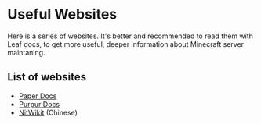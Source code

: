 # Useful Websites

Here is a series of websites. It's better and recommended to read them with Leaf docs, to get more useful, deeper information about Minecraft server maintaning.

## List of websites
- [Paper Docs](https://docs.papermc.io/paper)
- [Purpur Docs](https://purpurmc.org/docs/purpur/)
- [NitWikit](https://nitwikit.yizhan.wiki/) (Chinese)
